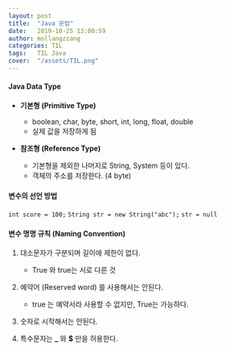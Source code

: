 ```yaml
---
layout: post
title:  "Java 문법"
date:   2019-10-25 13:00:59
author: mollangzzang
categories: TIL
tags:	TIL Java
cover:  "/assets/TIL.png"
---
```


#### Java Data Type

- **기본형 (Primitive Type)**

    - boolean, char, byte, short, int, long, float, double
    - 실제 값을 저장하게 됨

- **참조형 (Reference Type)**

    - 기본형을 제외한 나머지로 String, System 등이 있다.
    - 객체의 주소를 저장한다. (4 byte)

#### 변수의 선언 방법

`int score = 100;`
`String str = new String("abc");`
`str = null`

#### 변수 명명 규칙 (Naming Convention)

1. 대소문자가 구분되며 길이에 제한이 없다.
    - True 와 true는 서로 다른 것

2. 예약어 (Reserved word) 를 사용해서는 안된다.
    - true 는 예약서라 사용할 수 없지만, True는 가능하다.

3. 숫자로 시작해서는 안된다.

4. 특수문자는 **_** 와 **$** 만을 허용한다.


